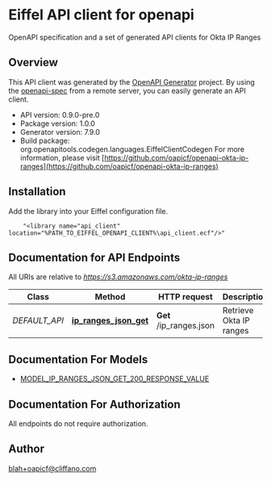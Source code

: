 # Eiffel API client for openapi

OpenAPI specification and a set of generated API clients for Okta IP Ranges

## Overview
This API client was generated by the [OpenAPI Generator](https://openapi-generator.tech) project.  By using the [openapi-spec](https://openapis.org) from a remote server, you can easily generate an API client.

- API version: 0.9.0-pre.0
- Package version: 1.0.0
- Generator version: 7.9.0
- Build package: org.openapitools.codegen.languages.EiffelClientCodegen
For more information, please visit [https://github.com/oapicf/openapi-okta-ip-ranges](https://github.com/oapicf/openapi-okta-ip-ranges)

## Installation
Add the library into your Eiffel configuration file.
```
    "<library name="api_client" location="%PATH_TO_EIFFEL_OPENAPI_CLIENT%\api_client.ecf"/>"
```

## Documentation for API Endpoints

All URIs are relative to *https://s3.amazonaws.com/okta-ip-ranges*

Class | Method | HTTP request | Description
------------ | ------------- | ------------- | -------------
*DEFAULT_API* | [**ip_ranges_json_get**](docs/DEFAULT_API.md#ip_ranges_json_get) | **Get** /ip_ranges.json | Retrieve Okta IP ranges


## Documentation For Models

 - [MODEL_IP_RANGES_JSON_GET_200_RESPONSE_VALUE](docs/MODEL_IP_RANGES_JSON_GET_200_RESPONSE_VALUE.md)


## Documentation For Authorization

 All endpoints do not require authorization.


## Author

blah+oapicf@cliffano.com

